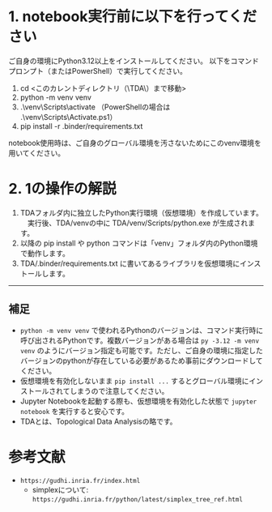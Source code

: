 # 1. notebook実行前に以下を行ってください

ご自身の環境にPython3.12以上をインストールしてください。
以下をコマンドプロンプト（またはPowerShell）で実行してください。

1. cd <このカレントディレクトリ（\TDA\）まで移動>
2. python -m venv venv
3. .\venv\Scripts\activate   （PowerShellの場合は .\venv\Scripts\Activate.ps1）
4. pip install -r .binder/requirements.txt

notebook使用時は、ご自身のグローバル環境を汚さないためにこのvenv環境を用いてください。

# 2. 1の操作の解説

1. TDAフォルダ内に独立したPython実行環境（仮想環境）を作成しています。
　実行後、TDA/venvの中に TDA/venv/Scripts/python.exe が生成されます。
2. 以降の pip install や python コマンドは「venv」フォルダ内のPython環境で動作します。
3. TDA/.binder/requirements.txt に書いてあるライブラリを仮想環境にインストールします。

---

## 補足

- `python -m venv venv` で使われるPythonのバージョンは、コマンド実行時に呼び出されるPythonです。複数バージョンがある場合は `py -3.12 -m venv venv` のようにバージョン指定も可能です。ただし、ご自身の環境に指定したバージョンのpythonが存在している必要があるため事前にダウンロードしてください。
- 仮想環境を有効化しないまま `pip install ...` するとグローバル環境にインストールされてしまうので注意してください。
- Jupyter Notebookを起動する際も、仮想環境を有効化した状態で `jupyter notebook` を実行すると安心です。
- TDAとは、Topological Data Analysisの略です。

# 参考文献
- `https://gudhi.inria.fr/index.html`
  - simplexについて: `https://gudhi.inria.fr/python/latest/simplex_tree_ref.html`